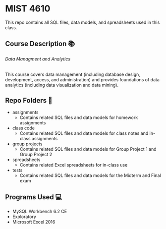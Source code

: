 # MIST 4610
This repo contains all SQL files, data models, and spreadsheets used in this class.
## Course Description :books:
###### Data Managment and Analytics
This course covers data management (including database design, development, access, and administration) and provides foundations of data analytics (including data visualization and data mining).
## Repo Folders :file_folder:
- assignments
  - Contains related SQL files and data models for homework assignments
- class code
  - Contains related SQL files and data models for class notes and in-class assignments
- group projects
  - Contains related SQL files and data models for Group Project 1 and Group Project 2
- spreadsheets
  - Contains related Excel spreadsheets for in-class use
- tests
  - Contains related SQL files and data models for the Midterm and Final exam
## Programs Used :computer:
- MySQL Workbench 6.2 CE
- Exploratory
- Microsoft Excel 2016
